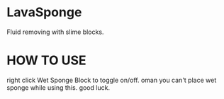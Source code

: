 # LavaSponge
Fluid removing with slime blocks.

# HOW TO USE
right click Wet Sponge Block to toggle on/off.
oman you can't place wet sponge while using this. good luck.
